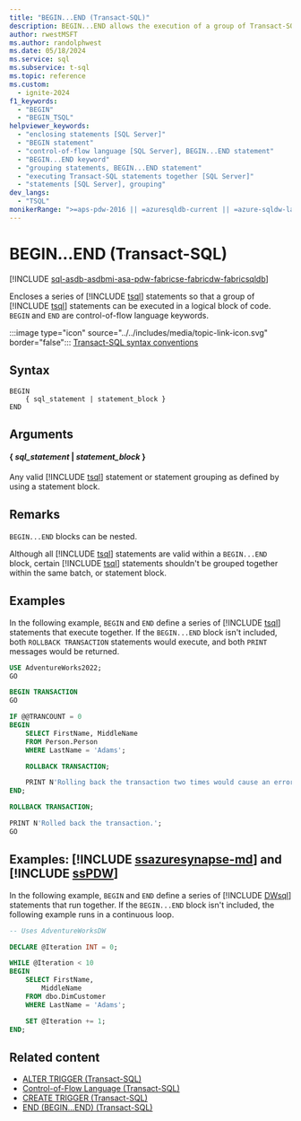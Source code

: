```yaml
---
title: "BEGIN...END (Transact-SQL)"
description: BEGIN...END allows the execution of a group of Transact-SQL statements in a control of flow.
author: rwestMSFT
ms.author: randolphwest
ms.date: 05/18/2024
ms.service: sql
ms.subservice: t-sql
ms.topic: reference
ms.custom:
  - ignite-2024
f1_keywords:
  - "BEGIN"
  - "BEGIN_TSQL"
helpviewer_keywords:
  - "enclosing statements [SQL Server]"
  - "BEGIN statement"
  - "control-of-flow language [SQL Server], BEGIN...END statement"
  - "BEGIN...END keyword"
  - "grouping statements, BEGIN...END statement"
  - "executing Transact-SQL statements together [SQL Server]"
  - "statements [SQL Server], grouping"
dev_langs:
  - "TSQL"
monikerRange: ">=aps-pdw-2016 || =azuresqldb-current || =azure-sqldw-latest || >=sql-server-2016 || >=sql-server-linux-2017 || =azuresqldb-mi-current || =fabric"
---
```

# BEGIN...END (Transact-SQL)

[!INCLUDE [sql-asdb-asdbmi-asa-pdw-fabricse-fabricdw-fabricsqldb](../../includes/applies-to-version/sql-asdb-asdbmi-asa-pdw-fabricse-fabricdw-fabricsqldb.md)]

Encloses a series of [!INCLUDE [tsql](../../includes/tsql-md.md)] statements so that a group of [!INCLUDE [tsql](../../includes/tsql-md.md)] statements can be executed in a logical block of code. `BEGIN` and `END` are control-of-flow language keywords.

:::image type="icon" source="../../includes/media/topic-link-icon.svg" border="false"::: [Transact-SQL syntax conventions](../../t-sql/language-elements/transact-sql-syntax-conventions-transact-sql.md)

## Syntax

```syntaxsql
BEGIN
    { sql_statement | statement_block }
END
```

## Arguments

#### { *sql_statement* | *statement_block* }

Any valid [!INCLUDE [tsql](../../includes/tsql-md.md)] statement or statement grouping as defined by using a statement block.

## Remarks

`BEGIN...END` blocks can be nested.

Although all [!INCLUDE [tsql](../../includes/tsql-md.md)] statements are valid within a `BEGIN...END` block, certain [!INCLUDE [tsql](../../includes/tsql-md.md)] statements shouldn't be grouped together within the same batch, or statement block.

## Examples

In the following example, `BEGIN` and `END` define a series of [!INCLUDE [tsql](../../includes/tsql-md.md)] statements that execute together. If the `BEGIN...END` block isn't included, both `ROLLBACK TRANSACTION` statements would execute, and both `PRINT` messages would be returned.

```sql
USE AdventureWorks2022;
GO

BEGIN TRANSACTION
GO

IF @@TRANCOUNT = 0
BEGIN
    SELECT FirstName, MiddleName
    FROM Person.Person
    WHERE LastName = 'Adams';

    ROLLBACK TRANSACTION;

    PRINT N'Rolling back the transaction two times would cause an error.';
END;

ROLLBACK TRANSACTION;

PRINT N'Rolled back the transaction.';
GO
```

## Examples: [!INCLUDE [ssazuresynapse-md](../../includes/ssazuresynapse-md.md)] and [!INCLUDE [ssPDW](../../includes/sspdw-md.md)]

In the following example, `BEGIN` and `END` define a series of [!INCLUDE [DWsql](../../includes/dwsql-md.md)] statements that run together. If the `BEGIN...END` block isn't included, the following example runs in a continuous loop.

```sql
-- Uses AdventureWorksDW

DECLARE @Iteration INT = 0;

WHILE @Iteration < 10
BEGIN
    SELECT FirstName,
        MiddleName
    FROM dbo.DimCustomer
    WHERE LastName = 'Adams';

    SET @Iteration += 1;
END;
```

## Related content

- [ALTER TRIGGER (Transact-SQL)](../statements/alter-trigger-transact-sql.md)
- [Control-of-Flow Language (Transact-SQL)](control-of-flow.md)
- [CREATE TRIGGER (Transact-SQL)](../statements/create-trigger-transact-sql.md)
- [END (BEGIN...END) (Transact-SQL)](end-begin-end-transact-sql.md)
